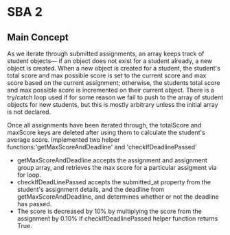 # SBA 2

## Main Concept
As we iterate through submitted assignments, an array keeps track of student objects— if an object does not exist for a student already, a new object is created. When a new object is created for a student, the student's total score and max possible score is set to the current score and max score based on the current assignment; otherwise, the students total score and max possible score is incremented on their current object.  There is a try/catch loop used if for some reason we fail to push to the array of student objects for new students, but this is mostly arbitrary unless the initial array is not declared.

Once all assignments have been iterated through, the totalScore and maxScore keys are deleted after using them to calculate the student's average score. 
Implemented two helper functions:'getMaxScoreAndDeadline' and 'checkIfDeadlinePassed'

- getMaxScoreAndDeadline accepts the assignment and assignment group array, and retrieves the max score for a particular assigment via for loop.
- checkIfDeadLinePassed accepts the submitted_at property from the student's assignment details, and the deadline from getMaxScoreAndDeadline, and determines whether or not the deadline has passed.
- The score is decreased by 10% by multiplying the score from the assignment by 0.10% if checkIfDeadlinePassed helper function returns True.


